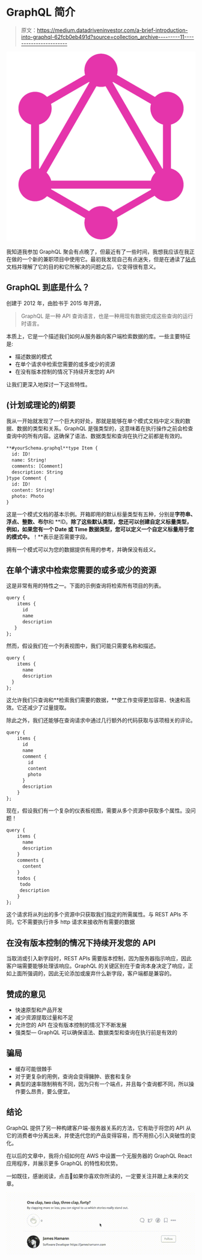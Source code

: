 # GraphQL 简介

> 原文：<https://medium.datadriveninvestor.com/a-brief-introduction-into-graphql-62fcb0eb491d?source=collection_archive---------11----------------------->

![](img/f5b990304cfca6368a25dfb4fb6dacb5.png)

我知道我参加 GraphQL 聚会有点晚了，但最近有了一些时间，我想我应该在我正在做的一个新的兼职项目中使用它。最初我发现自己有点迷失，但是在通读了[站点](https://graphql.org/)文档并理解了它的目的和它所解决的问题之后，它变得很有意义。

## GraphQL 到底是什么？

创建于 2012 年，由脸书于 2015 年开源，

> GraphQL 是一种 API 查询语言，也是一种用现有数据完成这些查询的运行时语言。

本质上，它是一个描述我们如何从服务器向客户端检索数据的库。一些主要特征是:

*   描述数据的模式
*   在单个请求中检索您需要的或多或少的资源
*   在没有版本控制的情况下持续开发您的 API

让我们更深入地探讨一下这些特性。

## (计划或理论的)纲要

我从一开始就发现了一个巨大的好处，那就是能够在单个模式文档中定义我的数据、数据的类型和关系。GraphQL 是强类型的，这意味着在执行操作之前会检查查询中的所有内容。这确保了语法、数据类型和查询在执行之前都是有效的。

```
**#yourSchema.graphql**type Item {
  id: ID!
  name: String!
  comments: [Comment] 
  description: String
}type Comment {
  id: ID!
  content: String!
  photo: Photo
}
```

这是一个模式文档的基本示例。开箱即用的默认标量类型有五种，分别是**字符串、浮点、整数、布尔**和 **ID。**除了这些默认类型，您还可以创建自定义标量类型，例如，如果您有一个 **Date** 或 **Time** 数据类型，您可以定义一个自定义标量用于您的模式中。**！**表示是否需要字段。

拥有一个模式可以为您的数据提供有用的参考，并确保没有歧义。

## 在单个请求中检索您需要的或多或少的资源

这是非常有用的特性之一。下面的示例查询将检索所有项目的列表。

```
query {
    items {
      id
      name
      description
   }
};
```

然而，假设我们在一个列表视图中，我们可能只需要名称和描述。

```
query {
    items {
      name
      description
  }
};
```

这允许我们只查询和**检索我们需要的数据，**使工作变得更加容易、快速和高效。它还减少了过量提取。

除此之外，我们还能够在查询请求中通过几行额外的代码获取与该项相关的评论。

```
query {
    items {
      id
      name
      comment {
        id
        content
        photo
      }
      description
    }
};
```

现在，假设我们有一个复杂的仪表板视图，需要从多个资源中获取多个属性。没问题！

```
query {
    items {
      name
      description
    }
    comments {
      content 
    }
    todos {
     todo
     description 
    }
};
```

这个请求将从列出的多个资源中只获取我们指定的所需属性。与 REST APIs 不同，它不需要执行许多 http 请求来接收所有需要的数据

## 在没有版本控制的情况下持续开发您的 API

当取消或引入新字段时，REST APIs 需要版本控制，因为服务器指示响应，因此客户端需要能够处理该响应。GraphQL 的关键区别在于查询本身决定了响应，正如上面所强调的，因此无论添加或废弃什么新字段，客户端都是兼容的。

## 赞成的意见

*   快速原型和产品开发
*   减少资源提取过量和不足
*   允许您的 API 在没有版本控制的情况下不断发展
*   强类型— GraphQL 可以确保语法、数据类型和查询在执行前是有效的

## 骗局

*   缓存可能很棘手
*   对于更复杂的用例，查询会变得臃肿、嵌套和复杂
*   典型的速率限制稍有不同，因为只有一个端点，并且每个查询都不同，所以操作要么昂贵，要么便宜。

## 结论

GraphQL 提供了另一种构建客户端-服务器关系的方法，它有助于将您的 API 从它的消费者中分离出来，并使迭代您的产品变得容易，而不用担心引入突破性的变化。

在以后的文章中，我将介绍如何在 AWS 中设置一个无服务器的 GraphQL React 应用程序，并展示更多 GraphQL 的特性和优势。

一如既往，感谢阅读，点击👏如果你喜欢你所读的，一定要关注并跟上未来的文章。

![](img/b2bf99b956f610c689ee76b39772070b.png)